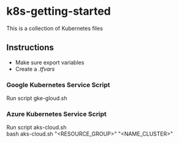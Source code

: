 # k8s-getting-started
This is a collection of Kubernetes files
## Instructions
- Make sure export variables
- Create a *.tfvars*

### Google Kubernetes Service Script
Run script gke-gloud.sh <br>
### Azure Kubernetes Service Script
Run script aks-cloud.sh <br>
bash aks-cloud.sh "<RESOURCE_GROUP>" "<NAME_CLUSTER>"